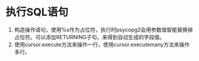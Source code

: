 # 执行SQL语句

1.  构造操作语句，使用%s作为占位符，执行时psycopg2会用参数值智能替换掉占位符。可以添加RETURNING子句，来得到自动生成的字段值。
2.  使用cursor.execute方法来操作一行，使用cursor.executemany方法来操作多行。
